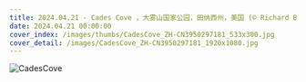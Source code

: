 ```yaml
---
title: 2024.04.21 - Cades Cove ，大雾山国家公园，田纳西州，美国 (© Richard Bernabe/Shutterstock)
date: 2024.04.21 00:00:00
cover_index: /images/thumbs/CadesCove_ZH-CN3950297181_533x300.jpg
cover_detail: /images/CadesCove_ZH-CN3950297181_1920x1080.jpg
---
```


![CadesCove](/images/CadesCove_ZH-CN3950297181_1920x1080.jpg)
